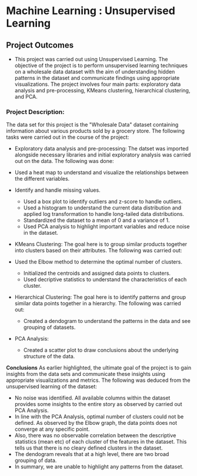 # Machine Learning : Unsupervised Learning

## Project Outcomes
- This project was carried out using Unsupervised Learning. The objective of the project is to perform unsupervised learning techniques on a wholesale data dataset with the aim of understanding hidden patterns in the dataset and communicate findings using appropriate visualizations. The project involves four main parts: exploratory data analysis and pre-processing, KMeans clustering, hierarchical clustering, and PCA.

### Project Description:

The data set for this project is the "Wholesale Data" dataset containing information about various products sold by a grocery store.
The following tasks were carried out in the course of the project:

-	Exploratory data analysis and pre-processing: The datset was imported alongside necessary libraries and initial exploratory analysis was carried out on the data. The following was done:<br>
  - Used a heat map to understand and visualize the relationships between the different variables.<br>
  - Identify and handle missing values.<br>
 	- Used a box plot to identify outliers and z-score to handle outliers.<br>
 	- Used a histogram to understand the current data distribution and applied log transformation to handle long-tailed data distributions.<br>
 	- Standardized the dataset to a mean of 0 and a variance of 1.<br>
 	- Used PCA analysis to highlight important variables and reduce noise in the dataset.<br>
  
-	KMeans Clustering: The goal here is to group similar products together into clusters based on their attributes. The following was carried out:<br>
  - Used the Elbow method to determine the optimal number of clusters.<br>
 	- Initialized the centroids and assigned data points to clusters.<br>
 	- Used decriptive statistics to understand the characteristics of each cluster.<br>

- Hierarchical Clustering: The goal here is to identify patterns and group similar data points together in a hierarchy. The following was carried out:<br>
  - Created a dendogram to understand the patterns in the data and see grouping of datasets.<br>

- PCA Analysis:<br>
  - Created a scatter plot to draw conclusions about the underlying structure of the data.<br>

**Conclusions**
As earlier highlighted, the ultimate goal of the project is to gain insights from the data sets and communicate these insights using appropriate visualizations and metrics. The following was deduced from the unsupervised learning of the dataset:<br>

- No noise was identified. All available columns within the dataset provides some insights to the entire story as observed by carried out PCA Analysis.<br>
- In line with the PCA Analysis, optimal number of clusters could not be defined. As observed by the Elbow graph, the data points does not converge at any specific point.<br>
- Also, there was no observable correlation between the descriptive statistics (mean etc) of each cluster of the features in the dataset. This tells us that there is no cleary defined clusters in the dataset.<br>
- The dendogram reveals that at a high level, there are two broad grouping of data.<br>
- In summary, we are unable to highlight any patterns from the dataset. <br>
